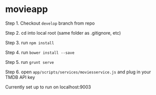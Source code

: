 # movieapp

Step 1. Checkout `develop` branch from repo

Step 2. cd into local root (same folder as .gitignore, etc)

Step 3. run `npm install`

Step 4. run `bower install --save`

Step 5. run `grunt serve`

Step 6. open `app/scripts/services/moviesservice.js` and plug in your TMDB API key


Currently set up to run on localhost:9003
